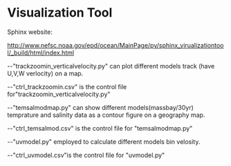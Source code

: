Visualization Tool
====================

Sphinx website:

http://www.nefsc.noaa.gov/epd/ocean/MainPage/py/sphinx_virualizationtool/_build/html/index.html

--"trackzoomin_verticalvelocity.py" can plot different models track (have U,V,W verlocity) on a map.

--"ctrl_trackzoomin.csv" is the control file for"trackzoomin_verticalvelocity.py"

--"temsalmodmap.py" can show different models(massbay/30yr) temprature and salinity data as a contour figure on a geography map.

--"ctrl_temsalmod.csv" is the control file for "temsalmodmap.py"

--"uvmodel.py" employed to calculate different models bin velosity.

--"ctrl_uvmodel.csv"is the control file for "uvmodel.py"

